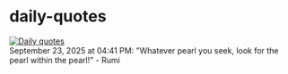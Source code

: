 # daily-quotes
[![Daily quotes](https://github.com/ceepu8/daily-quotes/actions/workflows/daily-quote.yml/badge.svg)](https://github.com/ceepu8/daily-quotes/actions/workflows/daily-quote.yml)<br/>
September 23, 2025 at 04:41 PM: "Whatever pearl you seek, look for the pearl within the pearl!" - Rumi
